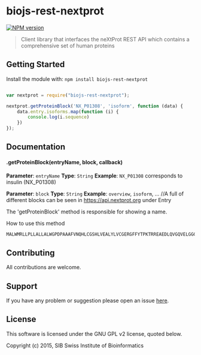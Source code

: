 # biojs-rest-nextprot

[![NPM version](http://img.shields.io/npm/v/biojs-rest-nextprot.svg)](https://www.npmjs.org/package/biojs-rest-nextprot) 

> Client library that interfaces the neXtProt REST API which contains a comprehensive set of human proteins

## Getting Started
Install the module with: `npm install biojs-rest-nextprot`

```javascript

var nextprot = require("biojs-rest-nextprot");

nextprot.getProteinBlock('NX_P01308', 'isoform', function (data) {
    data.entry.isoforms.map(function (i) {
        console.log(i.sequence)
    })
});
```

## Documentation

#### .getProteinBlock(entryName, block, callback)

**Parameter**: `entryName`
**Type**: `String`
**Example**: `NX_P01308` corresponds to insulin (NX_P01308) 

**Parameter**: `block`
**Type**: `String`
**Example**: `overview`, `isoform`, ...   //A full of different blocks can be seen in https://api.nextprot.org under Entry 

The 'getProteinBlock' method is responsible for showing a name.

How to use this method

```javascript
MALWMRLLPLLALLALWGPDPAAAFVNQHLCGSHLVEALYLVCGERGFFYTPKTRREAEDLQVGQVELGGGPGAGSLQPLALEGSLQKRGIVEQCCTSICSLYQLENYCN

```

## Contributing

All contributions are welcome.

## Support

If you have any problem or suggestion please open an issue [here](https://github.com/calipho-sib/biojs-rest-nextprot/issues).

## License 
This software is licensed under the GNU GPL v2 license, quoted below.

Copyright (c) 2015, SIB Swiss Institute of Bioinformatics
